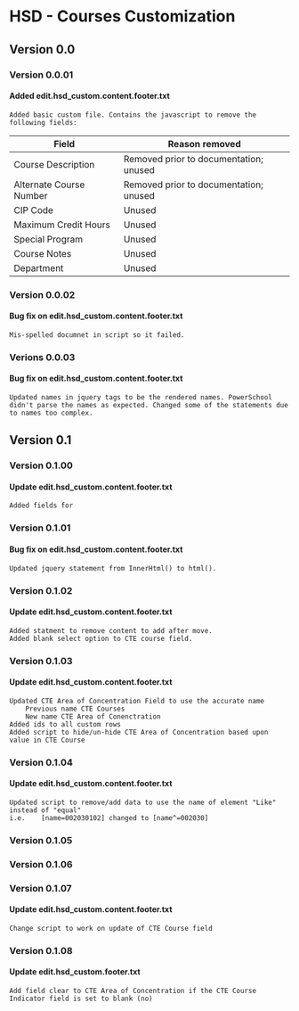 # HSD - Courses Customization

## Version 0.0
### Version 0.0.01  
#### Added edit.hsd_custom.content.footer.txt
    Added basic custom file. Contains the javascript to remove the following fields:
<table>
    <thead>
        <tr>
            <th>Field</th>
            <th>Reason removed</th>
        </tr>
    </thead>
    <tbody>
        <tr>
            <td>
                Course Description
            </td>
            <td>
                Removed prior to documentation; unused
            </td>
        </tr>
        <tr>
            <td>
                Alternate Course Number
            </td>
            <td>
                Removed prior to documentation; unused
            </td>
        </tr>
        <tr>
            <td>
                CIP Code
            </td>
            <td>
                Unused
            </td>
        </tr>
        <tr>
            <td>
                Maximum Credit Hours
            </td>
            <td>
                Unused
            </td>
        </tr>
        <tr>
            <td>
                Special Program
            </td>
            <td>
                Unused
            </td>
        </tr>
        <tr>
            <td>
                Course Notes
            </td>
            <td>
                Unused
            </td>
        </tr>
        <tr>
            <td>
                Department
            </td>
            <td>
                Unused
            </td>
        </tr>
    </tbody>
</table>

### Version 0.0.02
#### Bug fix on edit.hsd_custom.content.footer.txt
    Mis-spelled documnet in script so it failed. 

### Verions 0.0.03
#### Bug fix on edit.hsd_custom.content.footer.txt
    Updated names in jquery tags to be the rendered names. PowerSchool didn't parse the names as expected. Changed some of the statements due to names too complex. 

## Version 0.1
### Version 0.1.00
#### Update edit.hsd_custom.content.footer.txt
    Added fields for 

### Version 0.1.01
#### Bug fix on edit.hsd_custom.content.footer.txt
    Updated jquery statement from InnerHtml() to html(). 

### Version 0.1.02
#### Update edit.hsd_custom.content.footer.txt
    Added statment to remove content to add after move.
    Added blank select option to CTE course field.

### Version 0.1.03
#### Update edit.hsd_custom.content.footer.txt
    Updated CTE Area of Concentration Field to use the accurate name
        Previous name CTE Courses
        New name CTE Area of Conenctration
    Added ids to all custom rows
    Added script to hide/un-hide CTE Area of Concentration based upon value in CTE Course

### Version 0.1.04
#### Update edit.hsd_custom.content.footer.txt
    Updated script to remove/add data to use the name of element "Like" instead of "equal"
    i.e.    [name=002030102] changed to [name^=002030]

### Version 0.1.05
### Version 0.1.06
### Version 0.1.07
#### Update edit.hsd_custom.content.footer.txt
    Change script to work on update of CTE Course field

### Version 0.1.08
#### Update edit.hsd_custom.footer.txt
    Add field clear to CTE Area of Concentration if the CTE Course Indicator field is set to blank (no)